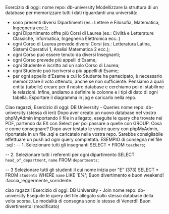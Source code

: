 Esercizio di oggi:
nome repo: db-university
Modellizzare la struttura di un database per memorizzare tutti i dati riguardanti una università:
- sono presenti diversi Dipartimenti (es.: Lettere e Filosofia, Matematica, Ingegneria ecc.);
- ogni Dipartimento offre più Corsi di Laurea (es.: Civiltà e Letterature Classiche, Informatica, Ingegneria Elettronica ecc..)
- ogni Corso di Laurea prevede diversi Corsi (es.: Letteratura Latina, Sistemi Operativi 1, Analisi Matematica 2 ecc.);
- ogni Corso può essere tenuto da diversi Insegnanti;
- ogni Corso prevede più appelli d’Esame;
- ogni Studente è iscritto ad un solo Corso di Laurea;
- ogni Studente può iscriversi a più appelli di Esame;
- per ogni appello d’Esame a cui lo Studente ha partecipato, è necessario memorizzare il voto ottenuto, anche se non sufficiente.
Pensiamo a quali entità (tabelle) creare per il nostro database e cerchiamo poi di stabilirne le relazioni.
Infine, andiamo a definire le colonne e i tipi di dato di ogni tabella.
Esportare il diagramma in jpg e caricarlo nella repo.

Ciao ragazzi,
Esercizio di oggi: DB University - Queries
nome repo: db-university (stessa di ieri)
Dopo aver creato un nuovo database nel vostro phpMyAdmin importando il file in allegato, eseguite le query che trovate nei PDF, partendo da EX con Select per poi passare a quelle con GROUP.
Cosa  e come consegnare?
Dopo aver testato le vostre query con phpMyAdmin, riportatele in un file .sql e caricatelo nella vostra repo.
Sarebbe consigliabile effettuare un push ad ogni query completata.
ESEMPIO di consegna nel file .sql :
-- 1. Selezionare tutti gli insegnanti 
SELECT * FROM `teachers`;

-- 2. Selezionare tutti i referenti per ogni dipartimento
SELECT `head_of_department`, `name` FROM `departments`;

-- 3 Selezionare tutti gli studenti il cui nome inizia per "E" (373)
SELECT * FROM `students` WHERE `name` LIKE 'E%';
Buon divertimento e buon weekend! :faccia_leggermente_sorridente:


 ciao ragazzi!
Esercizio di oggi: DB University - Join
nome repo: db-university
Eseguite le query del file allegato sullo stesso database della volta scorsa.
Le modalità di consegna sono le stesse di Venerdì! Buon divertimento! (modificato) 